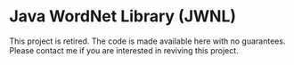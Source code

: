 # Java WordNet Library (JWNL)

This project is retired. The code is made available here with no guarantees. Please contact me if you are interested in reviving this project.